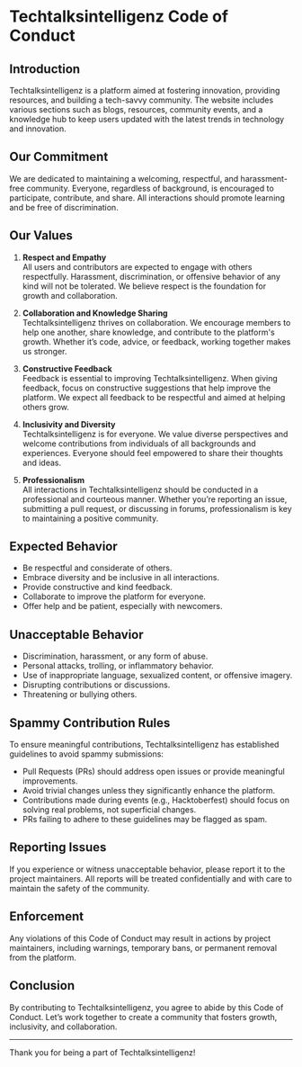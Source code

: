 # Techtalksintelligenz Code of Conduct

## Introduction

Techtalksintelligenz is a platform aimed at fostering innovation, providing resources, and building a tech-savvy community. The website includes various sections such as blogs, resources, community events, and a knowledge hub to keep users updated with the latest trends in technology and innovation.

## Our Commitment

We are dedicated to maintaining a welcoming, respectful, and harassment-free community. Everyone, regardless of background, is encouraged to participate, contribute, and share. All interactions should promote learning and be free of discrimination.

## Our Values

1. **Respect and Empathy**  
   All users and contributors are expected to engage with others respectfully. Harassment, discrimination, or offensive behavior of any kind will not be tolerated. We believe respect is the foundation for growth and collaboration.

2. **Collaboration and Knowledge Sharing**  
   Techtalksintelligenz thrives on collaboration. We encourage members to help one another, share knowledge, and contribute to the platform's growth. Whether it’s code, advice, or feedback, working together makes us stronger.

3. **Constructive Feedback**  
   Feedback is essential to improving Techtalksintelligenz. When giving feedback, focus on constructive suggestions that help improve the platform. We expect all feedback to be respectful and aimed at helping others grow.

4. **Inclusivity and Diversity**  
   Techtalksintelligenz is for everyone. We value diverse perspectives and welcome contributions from individuals of all backgrounds and experiences. Everyone should feel empowered to share their thoughts and ideas.

5. **Professionalism**  
   All interactions in Techtalksintelligenz should be conducted in a professional and courteous manner. Whether you’re reporting an issue, submitting a pull request, or discussing in forums, professionalism is key to maintaining a positive community.

## Expected Behavior

- Be respectful and considerate of others.
- Embrace diversity and be inclusive in all interactions.
- Provide constructive and kind feedback.
- Collaborate to improve the platform for everyone.
- Offer help and be patient, especially with newcomers.

## Unacceptable Behavior

- Discrimination, harassment, or any form of abuse.
- Personal attacks, trolling, or inflammatory behavior.
- Use of inappropriate language, sexualized content, or offensive imagery.
- Disrupting contributions or discussions.
- Threatening or bullying others.

## Spammy Contribution Rules

To ensure meaningful contributions, Techtalksintelligenz has established guidelines to avoid spammy submissions:

- Pull Requests (PRs) should address open issues or provide meaningful improvements.
- Avoid trivial changes unless they significantly enhance the platform.
- Contributions made during events (e.g., Hacktoberfest) should focus on solving real problems, not superficial changes.
- PRs failing to adhere to these guidelines may be flagged as spam.

## Reporting Issues

If you experience or witness unacceptable behavior, please report it to the project maintainers. All reports will be treated confidentially and with care to maintain the safety of the community.

## Enforcement

Any violations of this Code of Conduct may result in actions by project maintainers, including warnings, temporary bans, or permanent removal from the platform.

## Conclusion

By contributing to Techtalksintelligenz, you agree to abide by this Code of Conduct. Let’s work together to create a community that fosters growth, inclusivity, and collaboration.

---

Thank you for being a part of Techtalksintelligenz!
